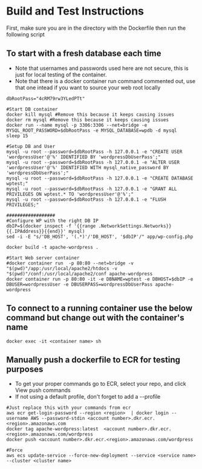 # Build and Test Instructions

First, make sure you are in the directory with the Dockerfile then run the following script

## To start with a fresh database each time

 - Note that usernames and passwords used here are not secure, this is just for local testing of the container.
 - Note that there is a docker container run command commented out, use that one intead if you want to source your web root locally
```
dbRootPass="4cRM79rw3YLedPTt"

#Start DB container
docker kill mysql #Remove this because it keeps causing issues
docker rm mysql #Remove this because it keeps causing issues
docker run --name mysql -p 3306:3306 --net=bridge -e MYSQL_ROOT_PASSWORD=$dbRootPass -e MYSQL_DATABASE=wpdb -d mysql
sleep 15

#Setup DB and User
mysql -u root --password=$dbRootPass -h 127.0.0.1 -e "CREATE USER 'wordpressUser'@'%' IDENTIFIED BY 'wordpressDbUserPass';"
mysql -u root --password=$dbRootPass -h 127.0.0.1 -e "ALTER USER 'wordpressUser'@'%' IDENTIFIED WITH mysql_native_password BY 'wordpressDbUserPass';"
mysql -u root --password=$dbRootPass -h 127.0.0.1 -e "CREATE DATABASE wptest;"
mysql -u root --password=$dbRootPass -h 127.0.0.1 -e "GRANT ALL PRIVILEGES ON wptest.* TO 'wordpressUser'@'%';"
mysql -u root --password=$dbRootPass -h 127.0.0.1 -e "FLUSH PRIVILEGES;"

##################
#Configure WP with the right DB IP
dbIP=$(docker inspect -f '{{range .NetworkSettings.Networks}}{{.IPAddress}}{{end}}' mysql)
sed -i -E "s/'DB_HOST', '(.*)'/'DB_HOST', '$dbIP'/" app/wp-config.php

docker build -t apache-wordpress .

#Start Web server container
#docker container run  -p 80:80 --net=bridge -v "$(pwd)"/app:/usr/local/apache2/htdocs -v "$(pwd)"/conf:/usr/local/apache2/conf apache-wordpress
docker container run -p 80:80 -it -e DBNAME=wptest -e DBHOST=$dbIP -e DBUSER=wordpressUser -e DBUSERPASS=wordpressDbUserPass apache-wordpress
```

## To connect to a running container use the below command but change out <container name> with the container's name
```
docker exec -it <container name> sh
```

## Manually push a dockerfile to ECR for testing purposes
* To get your proper commands go to ECR, select your repo, and click View push commands
* If not using a default profile, don't forget to add a --profile
```
#Just replace this with your commands from ecr
aws ecr get-login-password --region <region>  | docker login --username AWS --password-stdin <account number>.dkr.ecr.<region>.amazonaws.com
docker tag apache-wordpress:latest  <account number>.dkr.ecr.<region>.amazonaws.com/wordpress
docker push <account number>.dkr.ecr.<region>.amazonaws.com/wordpress

#Force 
aws ecs update-service --force-new-deployment --service <service name> --cluster <cluster name>
```